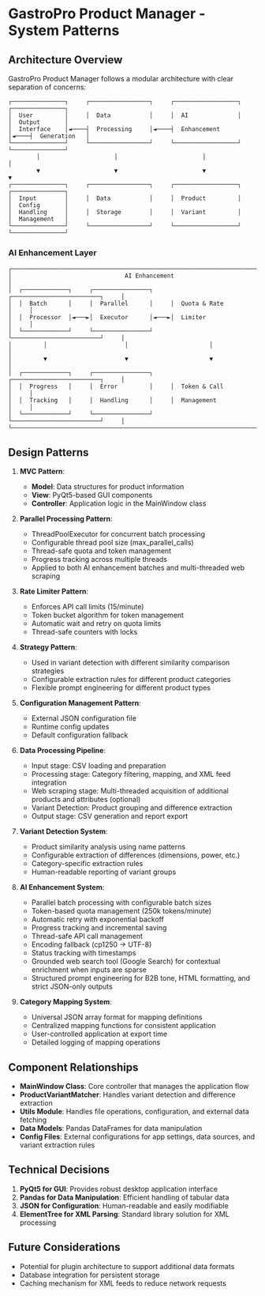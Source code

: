 # GastroPro Product Manager - System Patterns

## Architecture Overview
GastroPro Product Manager follows a modular architecture with clear separation of concerns:

```
┌───────────────┐     ┌─────────────────┐     ┌──────────────────┐     ┌───────────────┐
│  User         │     │  Data           │     │  AI              │     │  Output       │
│  Interface    │◄────┤  Processing     │◄────┤  Enhancement     │◄────┤  Generation   │
└───────────────┘     └─────────────────┘     └──────────────────┘     └───────────────┘
        │                     │                        │                       │
        ▼                     ▼                        ▼                       ▼
┌───────────────┐     ┌─────────────────┐     ┌──────────────────┐     ┌───────────────┐
│  Input        │     │  Data           │     │  Product         │     │  Config       │
│  Handling     │     │  Storage        │     │  Variant         │     │  Management   │
└───────────────┘     └─────────────────┘     └──────────────────┘     └───────────────┘
```

### AI Enhancement Layer
```
┌───────────────────────────────────────────────────────────────────────────────┐
│                                AI Enhancement                                 │
│  ┌─────────────┐     ┌────────────────┐     ┌─────────────────────────┐     │
│  │  Batch      │     │  Parallel      │     │  Quota & Rate          │     │
│  │  Processor  │◄───►│  Executor      │◄───►│  Limiter               │     │
│  └─────────────┘     └────────────────┘     └─────────────────────────┘     │
│         │                      │                       │                     │
│         ▼                      ▼                       ▼                     │
│  ┌─────────────┐     ┌────────────────┐     ┌─────────────────────────┐     │
│  │  Progress   │     │  Error         │     │  Token & Call           │     │
│  │  Tracking   │     │  Handling      │     │  Management             │     │
│  └─────────────┘     └────────────────┘     └─────────────────────────┘     │
└───────────────────────────────────────────────────────────────────────────────┘
```

## Design Patterns
1. **MVC Pattern**:
   - **Model**: Data structures for product information
   - **View**: PyQt5-based GUI components
   - **Controller**: Application logic in the MainWindow class

2. **Parallel Processing Pattern**:
   - ThreadPoolExecutor for concurrent batch processing
   - Configurable thread pool size (max_parallel_calls)
   - Thread-safe quota and token management
   - Progress tracking across multiple threads
   - Applied to both AI enhancement batches and multi-threaded web scraping

3. **Rate Limiter Pattern**:
   - Enforces API call limits (15/minute)
   - Token bucket algorithm for token management
   - Automatic wait and retry on quota limits
   - Thread-safe counters with locks

4. **Strategy Pattern**:
   - Used in variant detection with different similarity comparison strategies
   - Configurable extraction rules for different product categories
   - Flexible prompt engineering for different product types

2. **Configuration Management Pattern**:
   - External JSON configuration file
   - Runtime config updates
   - Default configuration fallback

3. **Data Processing Pipeline**:
   - Input stage: CSV loading and preparation
   - Processing stage: Category filtering, mapping, and XML feed integration
   - Web scraping stage: Multi-threaded acquisition of additional products and attributes (optional)
   - Variant Detection: Product grouping and difference extraction
   - Output stage: CSV generation and report export

4. **Variant Detection System**:
   - Product similarity analysis using name patterns
   - Configurable extraction of differences (dimensions, power, etc.)
   - Category-specific extraction rules
   - Human-readable reporting of variant groups

5. **AI Enhancement System**:
   - Parallel batch processing with configurable batch sizes
   - Token-based quota management (250k tokens/minute)
   - Automatic retry with exponential backoff
   - Progress tracking and incremental saving
   - Thread-safe API call management
   - Encoding fallback (cp1250 → UTF-8)
   - Status tracking with timestamps
   - Grounded web search tool (Google Search) for contextual enrichment when inputs are sparse
   - Structured prompt engineering for B2B tone, HTML formatting, and strict JSON-only outputs

4. **Category Mapping System**:
   - Universal JSON array format for mapping definitions
   - Centralized mapping functions for consistent application
   - User-controlled application at export time
   - Detailed logging of mapping operations

## Component Relationships
- **MainWindow Class**: Core controller that manages the application flow
- **ProductVariantMatcher**: Handles variant detection and difference extraction
- **Utils Module**: Handles file operations, configuration, and external data fetching
- **Data Models**: Pandas DataFrames for data manipulation
- **Config Files**: External configurations for app settings, data sources, and variant extraction rules

## Technical Decisions
1. **PyQt5 for GUI**: Provides robust desktop application interface
2. **Pandas for Data Manipulation**: Efficient handling of tabular data
3. **JSON for Configuration**: Human-readable and easily modifiable
4. **ElementTree for XML Parsing**: Standard library solution for XML processing

## Future Considerations
- Potential for plugin architecture to support additional data formats
- Database integration for persistent storage
- Caching mechanism for XML feeds to reduce network requests
